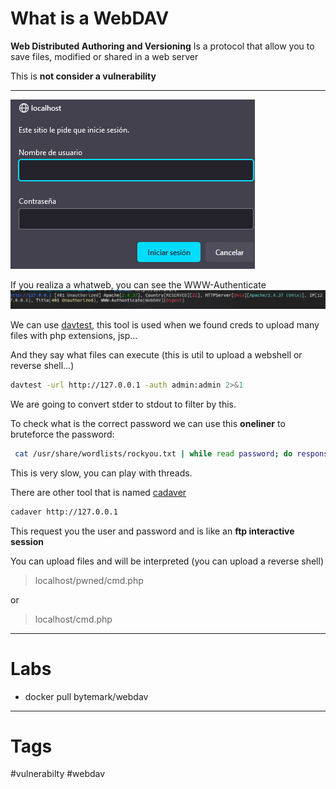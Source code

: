 # What is a WebDAV

**Web Distributed Authoring and Versioning**
Is a protocol that allow you to save files, modified or shared in a web server

This is **not consider a vulnerability**

---

![](../../Images/Pasted%20image%2020230828172100.png)

If you realiza a whatweb, you can see the WWW-Authenticate
![](../../Images/Pasted%20image%2020230828174035.png)

We can use [davtest](../../Tools/davtest.md), this tool is used when we found creds to upload many files with php extensions, jsp...

And they say what files can execute (this is util to upload a webshell or reverse shell...)

````bash
davtest -url http://127.0.0.1 -auth admin:admin 2>&1
````

We are going to convert stder to stdout to filter by this.

To check what is the correct password we can use this **oneliner** to bruteforce the password:

````bash
 cat /usr/share/wordlists/rockyou.txt | while read password; do response=$(davtest -url http://127.0.0.1 -auth admin:$password 2>&1 | grep -i succeed); if [ $response ]; then echo "La contraseña correcta es $password"; break; fi; done
````

This is very slow, you can play with threads.

There are other tool that is named [cadaver](../../Tools/cadaver.md)

````bash
cadaver http://127.0.0.1
````

This request you the user and password and is like an **ftp interactive session**

You can upload files and will be interpreted (you can upload a reverse shell)

> localhost/pwned/cmd.php

or

> localhost/cmd.php

----
# Labs

- docker pull bytemark/webdav


---

# Tags

#vulnerabilty #webdav